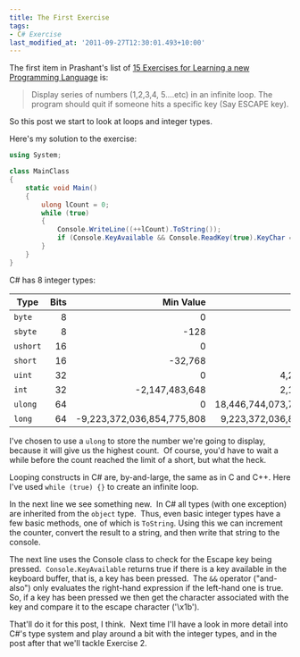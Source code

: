 ```yaml
---
title: The First Exercise
tags:
- C# Exercise
last_modified_at: '2011-09-27T12:30:01.493+10:00'
---
```

The first item in Prashant's list of [15 Exercises for Learning a new
Programming
Language](https://www.articlecity.com/articles/computers_and_internet/article_2686.shtml)
is:

> Display series of numbers (1,2,3,4, 5\....etc) in an infinite loop.
> The program should quit if someone hits a specific key (Say ESCAPE
> key).

So this post we start to look at loops and integer types.
<!--more-->

Here's my solution to the exercise:

```csharp
using System;

class MainClass
{
    static void Main()
    {
        ulong lCount = 0;
        while (true)
        {
            Console.WriteLine((++lCount).ToString());
            if (Console.KeyAvailable && Console.ReadKey(true).KeyChar == '\x1B') break;
        }
    }
}
```

C# has 8 integer types:

Type    |Bits|                 Min Value|                 Max Value
--------|---:|-------------------------:|-------------------------:
`byte`  |   8|                         0|                       256
`sbyte` |   8|                      -128|                       127
`ushort`|  16|                         0|                    65,366
`short` |  16|                   -32,768|                    32,767
`uint`  |  32|                         0|             4,294,867,295
`int`   |  32|            -2,147,483,648|             2,147,483,647
`ulong` |  64|                         0|18,446,744,073,709,551,615
`long`  |  64|-9,223,372,036,854,775,808| 9,223,372,036,854,775,807

I've chosen to use a `ulong` to store the number we're going to
display, because it will give us the highest count.  Of course, you'd
have to wait a while before the count reached the limit of a short, but
what the heck.

Looping constructs in C# are, by-and-large, the same as in C and C++.
Here I've used `while (true) {}` to create an infinite loop.

In the next line we see something new.  In C# all types (with one
exception) are inherited from the `object` type.  Thus, even basic
integer types have a few basic methods, one of which is `ToString`.
Using this we can increment the counter, convert the result to a string,
and then write that string to the console.

The next line uses the Console class to check for the Escape key being
pressed.  `Console.KeyAvailable` returns true if there is a key
available in the keyboard buffer, that is, a key has been pressed.  The
`&&` operator ("and-also") only evaluates the right-hand expression if
the left-hand one is true.  So, if a key has been pressed we then get
the character associated with the key and compare it to the escape
character ('\x1b').

That'll do it for this post, I think.  Next time I'll have a look in
more detail into C#'s type system and play around a bit with the
integer types, and in the post after that we'll tackle Exercise 2.
